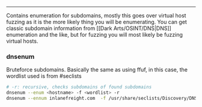 -- -
Contains enumeration for subdomains, mostly this goes over virtual host fuzzing as it is the more likely thing you will be enumerating. You can get classic subdomain information from [[Dark Arts/OSINT/DNS|DNS]] enumeration and the like, but for fuzzing you will most likely be fuzzing virtual hosts. 
### dnsenum
Bruteforce subdomains. Basically the same as using ffuf, in this case, the wordlist used is from #seclists
```bash
# -r: recursive, checks subdomains of found subdomains
dnsenum --enum <hostname> -f <wordlist> -r
dnsenum --ennum inlanefreight.com  -f /usr/share/seclists/Discovery/DNS/subdomains-top1million-5000.txt -r
```
